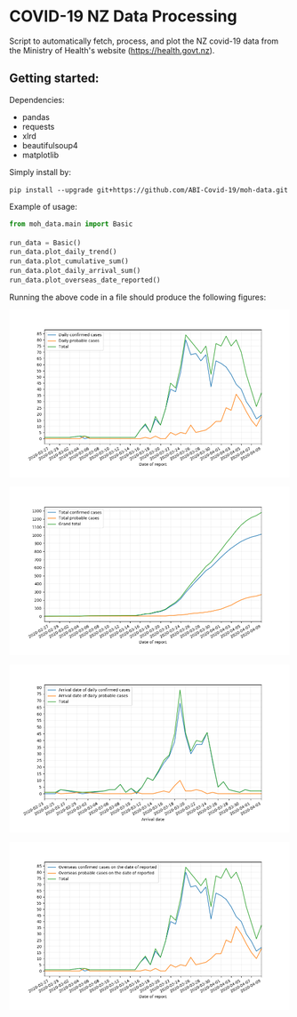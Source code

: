 # COVID-19 NZ Data Processing

Script to automatically fetch, process, and plot the NZ covid-19 data from the Ministry of Health's website (https://health.govt.nz).

Getting started:
- 
Dependencies:
- pandas
- requests
- xlrd
- beautifulsoup4
- matplotlib

Simply install by:

`pip install --upgrade git+https://github.com/ABI-Covid-19/moh-data.git`

Example of usage:

```python
from moh_data.main import Basic

run_data = Basic()
run_data.plot_daily_trend()
run_data.plot_cumulative_sum()
run_data.plot_daily_arrival_sum()
run_data.plot_overseas_date_reported()
```

Running the above code in a file should produce the following figures:

![alt text](resources/Figure_1.png)

![alt text](resources/Figure_2.png)

![alt text](resources/Figure_3.png)

![alt text](resources/Figure_4.png)